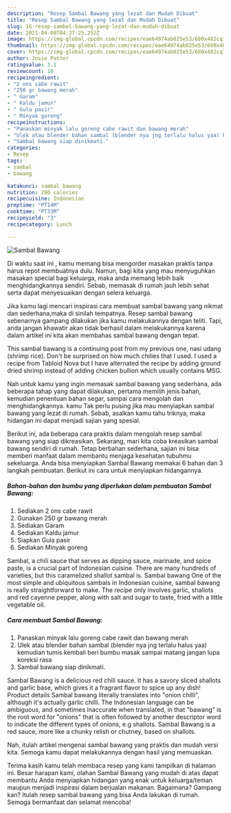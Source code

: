 ```yaml
---
description: "Resep Sambal Bawang yang lezat dan Mudah Dibuat"
title: "Resep Sambal Bawang yang lezat dan Mudah Dibuat"
slug: 16-resep-sambal-bawang-yang-lezat-dan-mudah-dibuat
date: 2021-04-08T04:27:25.252Z
image: https://img-global.cpcdn.com/recipes/eae64974ab025e53/680x482cq70/sambal-bawang-foto-resep-utama.jpg
thumbnail: https://img-global.cpcdn.com/recipes/eae64974ab025e53/680x482cq70/sambal-bawang-foto-resep-utama.jpg
cover: https://img-global.cpcdn.com/recipes/eae64974ab025e53/680x482cq70/sambal-bawang-foto-resep-utama.jpg
author: Josie Potter
ratingvalue: 3.1
reviewcount: 10
recipeingredient:
- "2 ons cabe rawit"
- "250 gr bawang merah"
- " Garam"
- " Kaldu jamur"
- " Gula pasir"
- " Minyak goreng"
recipeinstructions:
- "Panaskan minyak lalu goreng cabe rawit dan bawang merah"
- "Ulek atau blender bahan sambal (blender nya jng terlalu halus yaa) kemudian tumis kembali beri bumbu masak sampai matang jangan lupa koreksi rasa"
- "Sambal bawang siap dinikmati."
categories:
- Resep
tags:
- sambal
- bawang

katakunci: sambal bawang 
nutrition: 290 calories
recipecuisine: Indonesian
preptime: "PT14M"
cooktime: "PT33M"
recipeyield: "3"
recipecategory: Lunch

---
```



![Sambal Bawang](https://img-global.cpcdn.com/recipes/eae64974ab025e53/680x482cq70/sambal-bawang-foto-resep-utama.jpg)

Di waktu  saat ini , kamu memang bisa mengorder masakan praktis tanpa harus repot membuatnya dulu. Namun, bagi kita yang mau menyuguhkan masakan special bagi keluarga, maka anda memang lebih baik menghidangkannya sendiri. Sebab, memasak di rumah jauh lebih sehat serta dapat menyesuaikan dengan selera keluarga.

Jika kamu lagi mencari inspirasi cara membuat sambal bawang yang nikmat dan sederhana,maka di sinilah tempatnya. Resep sambal bawang  sebenarnya gampang dilakukan jika kamu melakukannya dengan teliti. Tapi, anda jangan khawatir akan tidak berhasil dalam melakukannya 
karena dalam artikel ini kita akan membahas sambal bawang dengan tepat.  

This sambal bawang is a continuing post from my previous one, nasi udang (shrimp rice). Don&#39;t be surprised on how much chilies that I used. I used a recipe from Tabloid Nova but I have alternated the recipe by adding ground dried shrimp instead of adding chicken bullion which usually contains MSG.

Nah untuk kamu yang ingin memasak sambal bawang yang sederhana, ada beberapa tahap yang dapat dilakukan, pertama memilih jenis bahan, kemudian penentuan bahan segar, sampai cara mengolah dan menghidangkannya. kamu Tak perlu pusing jika mau menyiapkan sambal bawang yang lezat di rumah. Sebab, asalkan kamu  tahu triknya, maka hidangan ini dapat menjadi sajian yang spesial.

Berikut ini, ada beberapa cara praktis  dalam mengolah resep sambal bawang yang siap dikreasikan. Sekarang, mari kita coba kreasikan sambal bawang sendiri di rumah. Tetap berbahan sederhana, sajian ini bisa memberi manfaat dalam membantu menjaga kesehatan tubuhmu sekeluarga. Anda bisa menyiapkan Sambal Bawang memakai 6 bahan dan 3 langkah pembuatan. Berikut ini cara untuk menyiapkan hidangannya.

<!--inarticleads1-->

##### Bahan-bahan dan bumbu yang diperlukan dalam pembuatan Sambal Bawang:

1. Sediakan 2 ons cabe rawit
1. Gunakan 250 gr bawang merah
1. Sediakan  Garam
1. Sediakan  Kaldu jamur
1. Siapkan  Gula pasir
1. Sediakan  Minyak goreng


Sambal, a chili sauce that serves as dipping sauce, marinade, and spice paste, is a crucial part of Indonesian cuisine. There are many hundreds of varieties, but this caramelized shallot sambal is. Sambal bawang One of the most simple and ubiquitous sambals in Indonesian cuisine, sambal bawang is really straightforward to make. The recipe only involves garlic, shallots and red cayenne pepper, along with salt and sugar to taste, fried with a little vegetable oil. 

<!--inarticleads2-->

##### Cara membuat Sambal Bawang:

1. Panaskan minyak lalu goreng cabe rawit dan bawang merah
1. Ulek atau blender bahan sambal (blender nya jng terlalu halus yaa) kemudian tumis kembali beri bumbu masak sampai matang jangan lupa koreksi rasa
1. Sambal bawang siap dinikmati.


Sambal Bawang is a delicious red chili sauce. It has a savory sliced shallots and garlic base, which gives it a fragrant flavor to spice up any dish! Product details Sambal bawang literally translates into &#34;onion chilli&#34;, although it&#39;s actually garlic chilli. The Indonesian language can be ambiguous, and sometimes inaccurate when translated, in that &#34;bawang&#34; is the root word for &#34;onions&#34; that is often followed by another descriptor word to indicate the different types of onions, e.g shallots. Sambal Bawang is a red sauce, more like a chunky relish or chutney, based on shallots. 

Nah, itulah artikel mengenai  sambal bawang  yang praktis dan mudah versi kita. Semoga kamu dapat melakukannya dengan hasil yang memuaskan. 

Terima kasih kamu telah membaca resep yang kami tampilkan di halaman ini. Besar harapan kami, olahan  Sambal Bawang yang mudah di atas dapat membantu Anda menyiapkan hidangan yang enak untuk keluarga/teman maupun menjadi inspirasi dalam berjualan makanan. Bagaimana? Gampang kan? Itulah resep sambal bawang yang bisa Anda lakukan di rumah. Semoga bermanfaat dan selamat mencoba!

